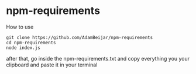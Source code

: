 # npm-requirements

How to use

```
git clone https://github.com/AdamBeijar/npm-requirements
cd npm-requirements
node index.js
```

after that, go inside the npm-requirements.txt and copy everything you your clipboard and paste it in your terminal

